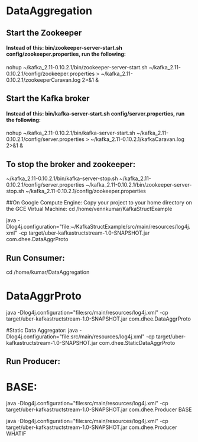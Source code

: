 # DataAggregation


## Start the Zookeeper
#### Instead of this: bin/zookeeper-server-start.sh config/zookeeper.properties, run the following:
nohup ~/kafka_2.11-0.10.2.1/bin/zookeeper-server-start.sh ~/kafka_2.11-0.10.2.1/config/zookeeper.properties > ~/kafka_2.11-0.10.2.1/zookeeperCaravan.log 2>&1 &



## Start the Kafka broker
#### Instead of this:  bin/kafka-server-start.sh config/server.properties, run the following:
nohup ~/kafka_2.11-0.10.2.1/bin/kafka-server-start.sh ~/kafka_2.11-0.10.2.1/config/server.properties > ~/kafka_2.11-0.10.2.1/kafkaCaravan.log 2>&1 &



## To stop the broker and zookeeper:
~/kafka_2.11-0.10.2.1/bin/kafka-server-stop.sh ~/kafka_2.11-0.10.2.1/config/server.properties
~/kafka_2.11-0.10.2.1/bin/zookeeper-server-stop.sh ~/kafka_2.11-0.10.2.1/config/zookeeper.properties


##On Google Compute Engine: Copy your project to your home directory on the GCE Virtual Machine:
cd /home/vennkumar/KafkaStructExample

java -Dlog4j.configuration="file:~/KafkaStructExample/src/main/resources/log4j.xml" -cp target/uber-kafkastructstream-1.0-SNAPSHOT.jar com.dhee.DataAggrProto


## Run Consumer:
cd /home/kumar/DataAggregation

# DataAggrProto
java -Dlog4j.configuration="file:src/main/resources/log4j.xml" -cp target/uber-kafkastructstream-1.0-SNAPSHOT.jar com.dhee.DataAggrProto

#Static Data Aggregator:
java -Dlog4j.configuration="file:src/main/resources/log4j.xml" -cp target/uber-kafkastructstream-1.0-SNAPSHOT.jar com.dhee.StaticDataAggrProto


## Run Producer:
# BASE:
java -Dlog4j.configuration="file:src/main/resources/log4j.xml" -cp target/uber-kafkastructstream-1.0-SNAPSHOT.jar com.dhee.Producer BASE

java -Dlog4j.configuration="file:src/main/resources/log4j.xml" -cp target/uber-kafkastructstream-1.0-SNAPSHOT.jar com.dhee.Producer WHATIF

